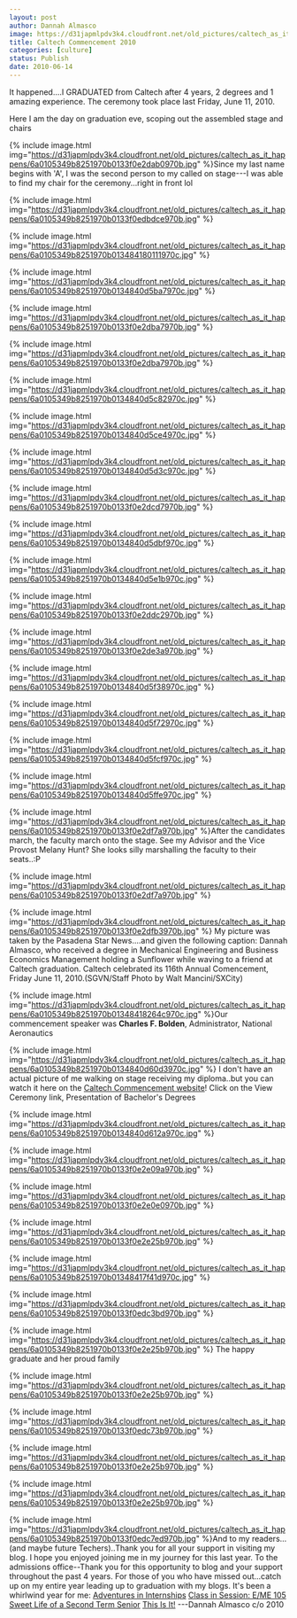 ```yaml
---
layout: post
author: Dannah Almasco
image: https://d31japmlpdv3k4.cloudfront.net/old_pictures/caltech_as_it_happens/6a0105349b8251970b0133f0e2da5e970b.jpg
title: Caltech Commencement 2010
categories: [culture]
status: Publish
date: 2010-06-14
---
```


It happened....I GRADUATED from Caltech after 4 years, 2 degrees and 1 amazing experience. The ceremony took place last Friday, June 11, 2010.

Here I am the day on graduation eve, scoping out the assembled stage and chairs


{% include image.html img="https://d31japmlpdv3k4.cloudfront.net/old_pictures/caltech_as_it_happens/6a0105349b8251970b0133f0e2dab0970b.jpg" %}Since my last name begins with 'A', I was the second person to my called on stage---I was able to find my chair for the ceremony...right in front lol


{% include image.html img="https://d31japmlpdv3k4.cloudfront.net/old_pictures/caltech_as_it_happens/6a0105349b8251970b0133f0edbdce970b.jpg" %}

{% include image.html img="https://d31japmlpdv3k4.cloudfront.net/old_pictures/caltech_as_it_happens/6a0105349b8251970b013484180111970c.jpg" %}

{% include image.html img="https://d31japmlpdv3k4.cloudfront.net/old_pictures/caltech_as_it_happens/6a0105349b8251970b0134840d5ba7970c.jpg" %}


{% include image.html img="https://d31japmlpdv3k4.cloudfront.net/old_pictures/caltech_as_it_happens/6a0105349b8251970b0133f0e2dba7970b.jpg" %}

{% include image.html img="https://d31japmlpdv3k4.cloudfront.net/old_pictures/caltech_as_it_happens/6a0105349b8251970b0133f0e2dba7970b.jpg" %}

{% include image.html img="https://d31japmlpdv3k4.cloudfront.net/old_pictures/caltech_as_it_happens/6a0105349b8251970b0134840d5c82970c.jpg" %}

{% include image.html img="https://d31japmlpdv3k4.cloudfront.net/old_pictures/caltech_as_it_happens/6a0105349b8251970b0134840d5ce4970c.jpg" %}

{% include image.html img="https://d31japmlpdv3k4.cloudfront.net/old_pictures/caltech_as_it_happens/6a0105349b8251970b0134840d5d3c970c.jpg" %}

{% include image.html img="https://d31japmlpdv3k4.cloudfront.net/old_pictures/caltech_as_it_happens/6a0105349b8251970b0133f0e2dcd7970b.jpg" %}

{% include image.html img="https://d31japmlpdv3k4.cloudfront.net/old_pictures/caltech_as_it_happens/6a0105349b8251970b0134840d5dbf970c.jpg" %}

{% include image.html img="https://d31japmlpdv3k4.cloudfront.net/old_pictures/caltech_as_it_happens/6a0105349b8251970b0134840d5e1b970c.jpg" %}

{% include image.html img="https://d31japmlpdv3k4.cloudfront.net/old_pictures/caltech_as_it_happens/6a0105349b8251970b0133f0e2ddc2970b.jpg" %}

{% include image.html img="https://d31japmlpdv3k4.cloudfront.net/old_pictures/caltech_as_it_happens/6a0105349b8251970b0133f0e2de3a970b.jpg" %}

{% include image.html img="https://d31japmlpdv3k4.cloudfront.net/old_pictures/caltech_as_it_happens/6a0105349b8251970b0134840d5f38970c.jpg" %}

{% include image.html img="https://d31japmlpdv3k4.cloudfront.net/old_pictures/caltech_as_it_happens/6a0105349b8251970b0134840d5f72970c.jpg" %}

{% include image.html img="https://d31japmlpdv3k4.cloudfront.net/old_pictures/caltech_as_it_happens/6a0105349b8251970b0134840d5fcf970c.jpg" %}

{% include image.html img="https://d31japmlpdv3k4.cloudfront.net/old_pictures/caltech_as_it_happens/6a0105349b8251970b0134840d5ffe970c.jpg" %}

{% include image.html img="https://d31japmlpdv3k4.cloudfront.net/old_pictures/caltech_as_it_happens/6a0105349b8251970b0133f0e2df7a970b.jpg" %}After the candidates march, the faculty march onto the stage. See my Advisor and the Vice Provost Melany Hunt? She looks silly marshalling the faculty to their seats..:P

{% include image.html img="https://d31japmlpdv3k4.cloudfront.net/old_pictures/caltech_as_it_happens/6a0105349b8251970b0133f0e2df7a970b.jpg" %}

{% include image.html img="https://d31japmlpdv3k4.cloudfront.net/old_pictures/caltech_as_it_happens/6a0105349b8251970b0133f0e2dfb3970b.jpg" %}
My picture was taken by the Pasadena Star News....and given the following caption: <span id="spMYCImageCaption">Dannah Almasco, who received a degree in 
Mechanical Engineering and Business Economics Management holding a 
Sunflower while waving to a friend at Caltech graduation. Caltech 
celebrated its 116th Annual Comencement, Friday June 11, 
2010.(SGVN/Staff Photo by Walt Mancini/SXCity)

{% include image.html img="https://d31japmlpdv3k4.cloudfront.net/old_pictures/caltech_as_it_happens/6a0105349b8251970b01348418264c970c.jpg" %}Our commencement speaker was **Charles F. Bolden**, Administrator, National Aeronautics 

{% include image.html img="https://d31japmlpdv3k4.cloudfront.net/old_pictures/caltech_as_it_happens/6a0105349b8251970b0134840d60d3970c.jpg" %}
I don't have an actual picture of me walking on stage receiving my diploma..but you can watch it here on the <a href="https://commencement.caltech.edu/info/past_ceremonies.html">Caltech Commencement website</a>! Click on the View Ceremony link, Presentation of Bachelor's Degrees

{% include image.html img="https://d31japmlpdv3k4.cloudfront.net/old_pictures/caltech_as_it_happens/6a0105349b8251970b0134840d612a970c.jpg" %}


{% include image.html img="https://d31japmlpdv3k4.cloudfront.net/old_pictures/caltech_as_it_happens/6a0105349b8251970b0133f0e2e09a970b.jpg" %}

{% include image.html img="https://d31japmlpdv3k4.cloudfront.net/old_pictures/caltech_as_it_happens/6a0105349b8251970b0133f0e2e0e0970b.jpg" %}


{% include image.html img="https://d31japmlpdv3k4.cloudfront.net/old_pictures/caltech_as_it_happens/6a0105349b8251970b0133f0e2e25b970b.jpg" %}

{% include image.html img="https://d31japmlpdv3k4.cloudfront.net/old_pictures/caltech_as_it_happens/6a0105349b8251970b01348417f41d970c.jpg" %}

{% include image.html img="https://d31japmlpdv3k4.cloudfront.net/old_pictures/caltech_as_it_happens/6a0105349b8251970b0133f0edc3bd970b.jpg" %}

{% include image.html img="https://d31japmlpdv3k4.cloudfront.net/old_pictures/caltech_as_it_happens/6a0105349b8251970b0133f0e2e25b970b.jpg" %}
The happy graduate and her proud family

{% include image.html img="https://d31japmlpdv3k4.cloudfront.net/old_pictures/caltech_as_it_happens/6a0105349b8251970b0133f0e2e25b970b.jpg" %}

{% include image.html img="https://d31japmlpdv3k4.cloudfront.net/old_pictures/caltech_as_it_happens/6a0105349b8251970b0133f0edc73b970b.jpg" %}

{% include image.html img="https://d31japmlpdv3k4.cloudfront.net/old_pictures/caltech_as_it_happens/6a0105349b8251970b0133f0e2e25b970b.jpg" %}</a>

{% include image.html img="https://d31japmlpdv3k4.cloudfront.net/old_pictures/caltech_as_it_happens/6a0105349b8251970b0133f0e2e25b970b.jpg" %}

{% include image.html img="https://d31japmlpdv3k4.cloudfront.net/old_pictures/caltech_as_it_happens/6a0105349b8251970b0133f0edc7ed970b.jpg" %}And to my readers...(and maybe future Techers)..Thank you for all your support in visiting my blog. I hope you enjoyed joining me in my journey for this last year. To the admissions office--Thank you for this opportunity to blog and your support throughout the past 4 years. 
For those of you who have missed out...catch up on my entire year leading up to graduation with my blogs. It's been a whirlwind year for me:
<a href="https://caltech.typepad.com/caltech_as_it_happens/adventures-in-internships/">Adventures in Internships</a>
<a href="https://caltech.typepad.com/caltech_as_it_happens/class-in-session-eme-105/">Class in Session: E/ME 105</a>
<a href="https://caltech.typepad.com/caltech_as_it_happens/sweet-life-of-a-second-term-senior/">Sweet Life of a Second Term Senior</a>
<a href="https://caltech.typepad.com/caltech_as_it_happens/this-is-it/">This Is It!</a>
<a href="https://caltech.typepad.com/caltech_as_it_happens/this-is-it/"></a>
---Dannah Almasco c/o 2010
